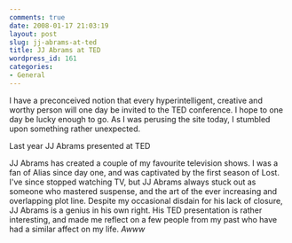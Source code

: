 ```yaml
---
comments: true
date: 2008-01-17 21:03:19
layout: post
slug: jj-abrams-at-ted
title: JJ Abrams at TED
wordpress_id: 161
categories:
- General
---
```


I have a preconceived notion that every hyperintelligent, creative and worthy person will one day be invited to the TED conference. I hope to one day be lucky enough to go. As I was perusing the site today, I stumbled upon something rather unexpected.

Last year JJ Abrams presented at TED

JJ Abrams has created a couple of my favourite television shows. I was a fan of Alias since day one, and was captivated by the first season of Lost. I've since stopped watching TV, but JJ Abrams always stuck out as someone who mastered suspense, and the art of the ever increasing and overlapping plot line. Despite my occasional disdain for his lack of closure, JJ Abrams is a genius in his own right. His TED presentation is rather interesting, and made me reflect on a few people from my past who have had a similar affect on my life. *Awww*


